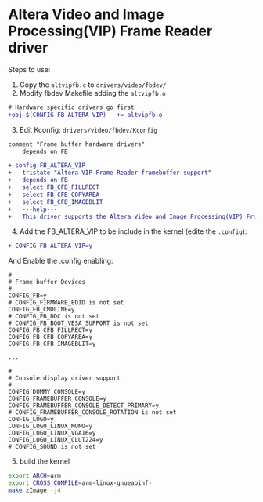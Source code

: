 # Altera Video and Image Processing(VIP) Frame Reader driver

Steps to use:

1. Copy the `altvipfb.c` to `drivers/video/fbdev/`
2. Modify fbdev Makefile adding the `altvipfb.o`

```diff
# Hardware specific drivers go first
+obj-$(CONFIG_FB_ALTERA_VIP)   += altvipfb.o
```

3. Edit Kconfig: `drivers/video/fbdev/Kconfig`

```diff
comment "Frame buffer hardware drivers"
    depends on FB

+ config FB_ALTERA_VIP
+   tristate "Altera VIP Frame Reader framebuffer support"
+   depends on FB
+   select FB_CFB_FILLRECT
+   select FB_CFB_COPYAREA
+   select FB_CFB_IMAGEBLIT
+   ---help---
+   This driver supports the Altera Video and Image Processing(VIP) Frame Reader
```

4. Add the FB_ALTERA_VIP to be include in the kernel (edite the `.config`):

```diff
+ CONFIG_FB_ALTERA_VIP=y
```

And Enable the .config enabling:

```
#
# Frame buffer Devices
#
CONFIG_FB=y
# CONFIG_FIRMWARE_EDID is not set
CONFIG_FB_CMDLINE=y
# CONFIG_FB_DDC is not set
# CONFIG_FB_BOOT_VESA_SUPPORT is not set
CONFIG_FB_CFB_FILLRECT=y
CONFIG_FB_CFB_COPYAREA=y
CONFIG_FB_CFB_IMAGEBLIT=y

...

#
# Console display driver support
#
CONFIG_DUMMY_CONSOLE=y
CONFIG_FRAMEBUFFER_CONSOLE=y
CONFIG_FRAMEBUFFER_CONSOLE_DETECT_PRIMARY=y
# CONFIG_FRAMEBUFFER_CONSOLE_ROTATION is not set
CONFIG_LOGO=y
CONFIG_LOGO_LINUX_MONO=y
CONFIG_LOGO_LINUX_VGA16=y
CONFIG_LOGO_LINUX_CLUT224=y
# CONFIG_SOUND is not set
```

5. build the kernel

```bash
export ARCH=arm
export CROSS_COMPILE=arm-linux-gnueabihf-
make zImage -j4
```





